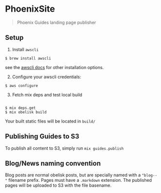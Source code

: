 # PhoenixSite

> Phoenix Guides landing page publisher


## Setup

1. Install `awscli`

```console
$ brew install awscli
```

see the [awscli docs](http://docs.aws.amazon.com/cli/latest/userguide/cli-install-macos.html#awscli-install-osx-path) for other installation options.

2. Configure your awscli credentials:

```console
$ aws configure
```

3. Fetch mix deps and test local build

```console

$ mix deps.get
$ mix obelisk build
```

Your built static files will be located in `build/`


## Publishing Guides to S3

To publish all content to S3, simply run `mix guides.publish`


## Blog/News naming convention

Blog posts are normal obelisk posts, but are specially named with a `"blog--"` filename prefix. Pages must have a `.markdown` extension. The published pages will be uploaded to S3 with the file basename.
